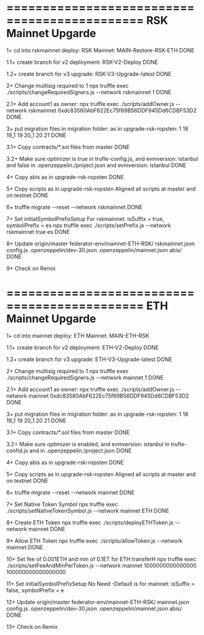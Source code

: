=============================================
RSK Mainnet Upgarde
=============================================
1+ cd into rskmainnet deploy:
        RSK Mainnet: MAIN-Restore-RSK-ETH
DONE

1.1+ create branch for v2 deployment:
RSK-V2-Deploy
DONE

1.2+ create branch for v3 upgrade:
RSK-V3-Upgrade-latest
DONE

2+ Change multisig required to 1
npx truffle exec ./scripts/changeRequiredSigners.js --network rskmainnet 1
DONE

2.1+ Add account1 as owner: 
npx truffle exec ./scripts/addOwner.js --network rskmainnet 0xdc83580AbF622Ec75f69B56DDF945Dd6CDBF53D2
DONE

3+ put migration files in migration folder:
        as in upgrade-rsk-ropsten:
        1
        18
        19_1
        19
        20_1
        20
        21
DONE

3.1+ Copy contracts/*.sol files from master
DONE

3.2+ Make sure optimizer is true in trufle-config.js, and evmversion: istanbul
and false in .openzeppelin./project.json 
and evmversion: istanbul
DONE

4+ Copy abis as in upgrade-rsk-ropsten
DONE

5+ Copy scripts as in upgrade-rsk-ropsten
Aligned all scripts at master and on testnet 
DONE
 
6+ truffle migrate --reset --network rskmainnet
DONE

7+ Set initialSymbolPrefixSetup For rskmainnet: isSuffix = true, symbolPrefix = es
npx truffle exec ./scripts/setPrefix.js --network rskmainnet true es
DONE

8+ Update origin/master     federator-env/mainnet-ETH-RSK/
        rskmainnet.json
        config.js
        .openzeppelin/dev-30.json
        .openzeppelin/mainnet.json
	abis/
DONE

9+ Check on Remix

=============================================
ETH Mainnet Upgarde
=============================================
1+ cd into mainnet deploy:
        ETH Mainnet: MAIN-ETH-RSK

1.1+ create branch for v2 deployment:
ETH-V2-Deploy
DONE

1.2+ create branch for v3 upgrade:
ETH-V3-Upgrade-latest
DONE

2+ Change multisig required to 1
npx truffle exec ./scripts/changeRequiredSigners.js --network mainnet 1
DONE

2.1+ Add account1 as owner:
npx truffle exec ./scripts/addOwner.js --network mainnet 0xdc83580AbF622Ec75f69B56DDF945Dd6CDBF53D2
DONE

3+ put migration files in migration folder:
	as in upgrade-rsk-ropsten:
        1
	18
	19_1
	19
	20_1
	20
	21
DONE

3.1+ Copy contracts/*.sol files from master
DONE

3.2+ Make sure optimizer is enabled, and evmversion: istanbul
in trufle-confid.js
and in .openzeppelin./project.json
DONE

4+ Copy abis as in upgrade-rsk-ropsten
DONE

5+ Copy scripts as in upgrade-rsk-ropsten
Aligned all scripts at master and on testnet
DONE

6+ truffle migrate --reset --network mainnet
DONE

7+ Set Native Token Symbol
	npx truffle exec ./scripts/setNativeTokenSymbol.js --network mainnet ETH
DONE

8+ Create ETH Token
	npx truffle exec ./scripts/deployETHToken.js --network mainnet
DONE

9+ Allow ETH Token
	npx truffle exec ./scripts/allowToken.js --network mainnet <ETHToken>
DONE

10+ Set fee of 0.001ETH and min of 0.1ET for ETH transferH
	npx truffle exec ./scripts/setFeeAndMinPerToken.js --network mainnet <ETHToken> 1000000000000000 100000000000000000

11+ Set initialSymbolPrefixSetup
No Need -Default is for mainnet: isSuffix = false, symbolPrefix = e

12+ Update origin/master     federator-env/mainnet-ETH-RSK/ 
	mainnet.json
	config.js 
        .openzeppelin/dev-30.json
        .openzeppelin/mainnet.json
	abis/
DONE

13+ Check on Remix

